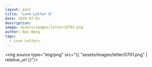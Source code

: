 ```yaml
---
layout: post
title: "Love Letter 6"
date: 2020-07-01
description:
image: assets/images/letter/0701.png
author: Nan Wang
tags:
  - Love Letters
---
```



<img source type="img/png" src="{{ "assets/images/letter/0701.png" | relative_url }}"/>
